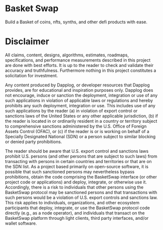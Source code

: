# Basket Swap
Build a Basket of coins, nfts, synths, and other defi products with ease.

# Disclaimer
All claims, content, designs, algorithms, estimates, roadmaps, specifications, and performance measurements described in this project are done with best efforts. It is up to the reader to check and validate their accuracy and truthfulness. Furthermore nothing in this project constitutes a solicitation for investment.

Any content produced by Dapplog, or developer resources that Dapplog provides, are for educational and inspiration purposes only. Dapplog does not encourage, induce or sanction the deployment, integration or use of any such applications in violation of applicable laws or regulations and hereby prohibits any such deployment, integration or use. This includes use of any such applications by the reader (a) in violation of export control or sanctions laws of the United States or any other applicable jurisdiction, (b) if the reader is located in or ordinarily resident in a country or territory subject to comprehensive sanctions administered by the U.S. Office of Foreign Assets Control (OFAC), or (c) if the reader is or is working on behalf of a Specially Designated National (SDN) or a person subject to similar blocking or denied party prohibitions.

The reader should be aware that U.S. export control and sanctions laws prohibit U.S. persons (and other persons that are subject to such laws) from transacting with persons in certain countries and territories or that are on the SDN list. As a project based primarily on open-source software, it is possible that such sanctioned persons may nevertheless bypass prohibitions, obtain the code comprising the BasketSwap interface (or other project code or applications) and deploy, integrate, or otherwise use it. Accordingly, there is a risk to individuals that other persons using the BasketSwap protocol may be sanctioned persons and that transactions with such persons would be a violation of U.S. export controls and sanctions law. This risk applies to individuals, organizations, and other ecosystem participants that deploy, integrate, or use the BasketSwap protocol code directly (e.g., as a node operator), and individuals that transact on the BasketSwap platform through light clients, third party interfaces, and/or wallet software.
